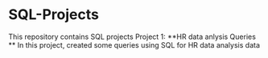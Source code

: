 # SQL-Projects
This repository contains SQL projects
Project 1: **HR data anlysis Queries **
In this project, created some queries using SQL for HR data analysis data
